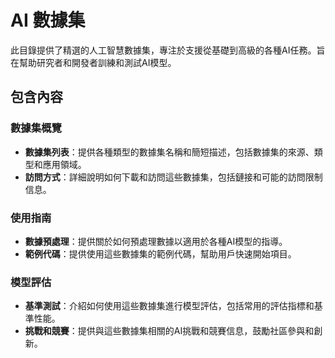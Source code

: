 # AI 數據集

此目錄提供了精選的人工智慧數據集，專注於支援從基礎到高級的各種AI任務。旨在幫助研究者和開發者訓練和測試AI模型。

## 包含內容

### 數據集概覽
- **數據集列表**：提供各種類型的數據集名稱和簡短描述，包括數據集的來源、類型和應用領域。
- **訪問方式**：詳細說明如何下載和訪問這些數據集，包括鏈接和可能的訪問限制信息。

### 使用指南
- **數據預處理**：提供關於如何預處理數據以適用於各種AI模型的指導。
- **範例代碼**：提供使用這些數據集的範例代碼，幫助用戶快速開始項目。

### 模型評估
- **基準測試**：介紹如何使用這些數據集進行模型評估，包括常用的評估指標和基準性能。
- **挑戰和競賽**：提供與這些數據集相關的AI挑戰和競賽信息，鼓勵社區參與和創新。
